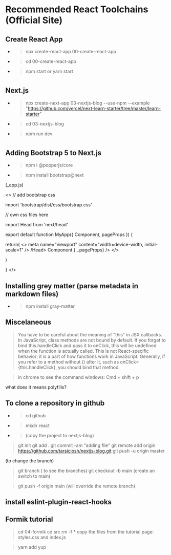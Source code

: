 # Recommended React Toolchains (Official Site) 

## Create React App
- > npx create-react-app 00-create-react-app
- > cd 00-create-react-app
- > npm start or yarn start
#
## Next.js 
- > npx create-next-app 03-nextjs-blog --use-npm --example "https://github.com/vercel/next-learn-starter/tree/master/learn-starter" 
- > cd 03-nextjs-blog
- > npm run dev
#
## Adding Bootstrap 5 to Next.js
- > npm i @popperjs/core
- > npm install bootstrap@next

(_app.js)

<>
  // add bootstrap css 

import 'bootstrap/dist/css/bootstrap.css'

// own css files here

import Head from 'next/head'

export default function MyApp({ Component, pageProps }) {

  return( 
    <>
    <Head>
      meta name="viewport" content="width=device-width, 
      initial-scale=1" />
    /Head>
    Component {...pageProps} />
    </>
  
  )

}
</>


## Installing grey matter (parse metadata in markdown files)
- > npm install gray-matter


## Miscelaneous
> You have to be careful about the meaning of "this" in JSX callbacks. In JavaScript, class methods are not bound by default. If you forget to bind this.handleClick and pass it to onClick, this will be undefined when the function is actually called.
This is not React-specific behavior; it is a part of how functions work in JavaScript. Generally, if you refer to a method without () after it, such as onClick={this.handleClick}, you should bind that method.

> in chrome to see the command windows:
> Cmd + shift + p 


what does it means polyfills?

## To clone a repository in github
- > cd github
- > mkdir react
- > (copy the project to nextjs-blog)

> git init
> git add .
> git commit -am "adding file"
> git remote add origin https://github.com/tarsiciosh/nextjs-blog.git
> git push -u origin master

(to change the branch)
> git branch ( to see the branches)
> git checkout -b main (create an switch to main)

> git push -f origin main (will override the remote branch)

## install eslint-plugin-react-hooks


## Formik tutorial

> cd 04-formik
> cd src
> rm -f *
> copy the files from the tutorial page: styles.css and index.js

> 

> yarn add yup


